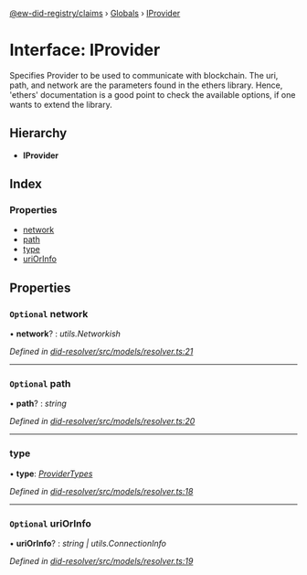 [@ew-did-registry/claims](../README.md) › [Globals](../globals.md) › [IProvider](iprovider.md)

# Interface: IProvider

Specifies Provider to be used to communicate with blockchain.
The uri, path, and network are the parameters found in the ethers library.
Hence, 'ethers' documentation is a good point to check the available options,
if one wants to extend the library.

## Hierarchy

* **IProvider**

## Index

### Properties

* [network](iprovider.md#optional-network)
* [path](iprovider.md#optional-path)
* [type](iprovider.md#type)
* [uriOrInfo](iprovider.md#optional-uriorinfo)

## Properties

### `Optional` network

• **network**? : *utils.Networkish*

*Defined in [did-resolver/src/models/resolver.ts:21](https://github.com/energywebfoundation/ew-did-registry/blob/b17cc12/packages/did-resolver/src/models/resolver.ts#L21)*

___

### `Optional` path

• **path**? : *string*

*Defined in [did-resolver/src/models/resolver.ts:20](https://github.com/energywebfoundation/ew-did-registry/blob/b17cc12/packages/did-resolver/src/models/resolver.ts#L20)*

___

###  type

• **type**: *[ProviderTypes](../enums/providertypes.md)*

*Defined in [did-resolver/src/models/resolver.ts:18](https://github.com/energywebfoundation/ew-did-registry/blob/b17cc12/packages/did-resolver/src/models/resolver.ts#L18)*

___

### `Optional` uriOrInfo

• **uriOrInfo**? : *string | utils.ConnectionInfo*

*Defined in [did-resolver/src/models/resolver.ts:19](https://github.com/energywebfoundation/ew-did-registry/blob/b17cc12/packages/did-resolver/src/models/resolver.ts#L19)*
